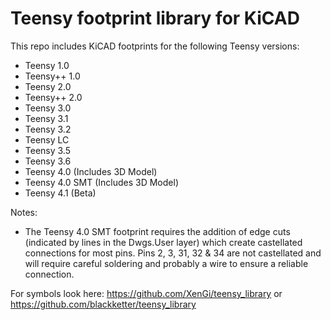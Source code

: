 Teensy footprint library for KiCAD
=======================================

This repo includes KiCAD footprints for the following Teensy versions:

  - Teensy 1.0
  - Teensy++ 1.0
  - Teensy 2.0
  - Teensy++ 2.0
  - Teensy 3.0
  - Teensy 3.1
  - Teensy 3.2
  - Teensy LC
  - Teensy 3.5
  - Teensy 3.6
  - Teensy 4.0 (Includes 3D Model)
  - Teensy 4.0 SMT (Includes 3D Model)
  - Teensy 4.1 (Beta)

Notes:
  - The Teensy 4.0 SMT footprint requires the addition of edge cuts (indicated
by lines in the Dwgs.User layer) which create castellated connections for most
pins.  Pins 2, 3, 31, 32 & 34 are not castellated and will require careful soldering
and probably a wire to ensure a reliable connection.

For symbols look here: https://github.com/XenGi/teensy_library
or https://github.com/blackketter/teensy_library
